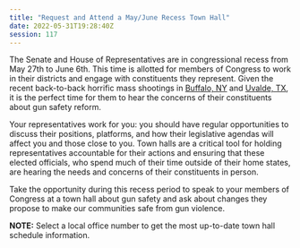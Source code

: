 ```yaml
---
title: "Request and Attend a May/June Recess Town Hall"
date: 2022-05-31T19:28:40Z
session: 117
---
```

The Senate and House of Representatives are in congressional recess from May 27th to June 6th. This time is allotted for members of Congress to work in their districts and engage with constituents they represent. Given the recent back-to-back horrific mass shootings in [Buffalo, NY](https://www.nytimes.com/live/2022/05/14/nyregion/buffalo-shooting) and [Uvalde, TX](https://www.cnn.com/2022/05/25/us/uvalde-texas-school-shooting-salvador-ramos/index.html), it is the perfect time for them to hear the concerns of their constituents about gun safety reform.

Your representatives work for you: you should have regular opportunities to discuss their positions, platforms, and how their legislative agendas will affect you and those close to you. Town halls are a critical tool for holding representatives accountable for their actions and ensuring that these elected officials, who spend much of their time outside of their home states, are hearing the needs and concerns of their constituents in person.

Take the opportunity during this recess period to speak to your members of Congress at a town hall about gun safety and ask about changes they propose to make our communities safe from gun violence. 

**NOTE:** Select a local office number to get the most up-to-date town hall schedule information.
